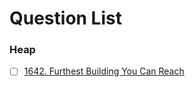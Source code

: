 # Question List

### Heap

- [ ] [1642. Furthest Building You Can Reach](https://leetcode.com/problems/furthest-building-you-can-reach/)
